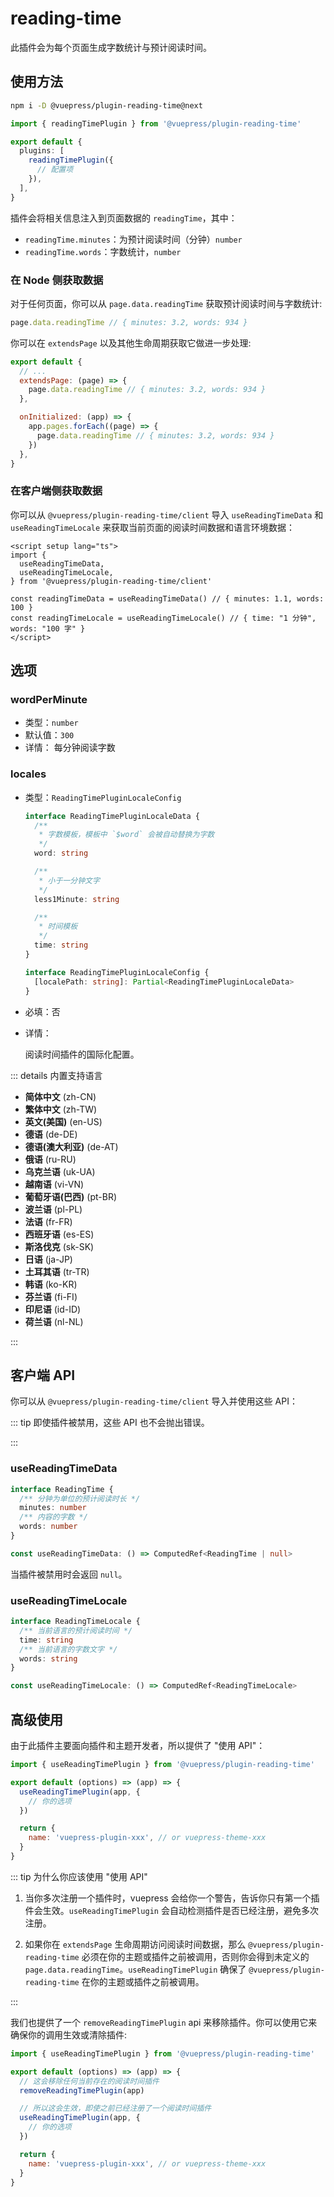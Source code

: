 # reading-time

<NpmBadge package="@vuepress/plugin-reading-time" />

此插件会为每个页面生成字数统计与预计阅读时间。

## 使用方法

```bash
npm i -D @vuepress/plugin-reading-time@next
```

```ts title=".vuepress/config.ts"
import { readingTimePlugin } from '@vuepress/plugin-reading-time'

export default {
  plugins: [
    readingTimePlugin({
      // 配置项
    }),
  ],
}
```

插件会将相关信息注入到页面数据的 `readingTime`，其中：

- `readingTime.minutes`：为预计阅读时间（分钟）`number`
- `readingTime.words`：字数统计，`number`

### 在 Node 侧获取数据

对于任何页面，你可以从 `page.data.readingTime` 获取预计阅读时间与字数统计:

```ts
page.data.readingTime // { minutes: 3.2, words: 934 }
```

你可以在 `extendsPage` 以及其他生命周期获取它做进一步处理:

```js
export default {
  // ...
  extendsPage: (page) => {
    page.data.readingTime // { minutes: 3.2, words: 934 }
  },

  onInitialized: (app) => {
    app.pages.forEach((page) => {
      page.data.readingTime // { minutes: 3.2, words: 934 }
    })
  },
}
```

### 在客户端侧获取数据

你可以从 `@vuepress/plugin-reading-time/client` 导入 `useReadingTimeData` 和 `useReadingTimeLocale` 来获取当前页面的阅读时间数据和语言环境数据：

```vue
<script setup lang="ts">
import {
  useReadingTimeData,
  useReadingTimeLocale,
} from '@vuepress/plugin-reading-time/client'

const readingTimeData = useReadingTimeData() // { minutes: 1.1, words: 100 }
const readingTimeLocale = useReadingTimeLocale() // { time: "1 分钟", words: "100 字" }
</script>
```

## 选项

### wordPerMinute

- 类型：`number`
- 默认值：`300`
- 详情：
  每分钟阅读字数

### locales

- 类型：`ReadingTimePluginLocaleConfig`

  ```ts
  interface ReadingTimePluginLocaleData {
    /**
     * 字数模板，模板中 `$word` 会被自动替换为字数
     */
    word: string

    /**
     * 小于一分钟文字
     */
    less1Minute: string

    /**
     * 时间模板
     */
    time: string
  }

  interface ReadingTimePluginLocaleConfig {
    [localePath: string]: Partial<ReadingTimePluginLocaleData>
  }
  ```

- 必填：否

- 详情：

  阅读时间插件的国际化配置。

::: details 内置支持语言

- **简体中文** (zh-CN)
- **繁体中文** (zh-TW)
- **英文(美国)** (en-US)
- **德语** (de-DE)
- **德语(澳大利亚)** (de-AT)
- **俄语** (ru-RU)
- **乌克兰语** (uk-UA)
- **越南语** (vi-VN)
- **葡萄牙语(巴西)** (pt-BR)
- **波兰语** (pl-PL)
- **法语** (fr-FR)
- **西班牙语** (es-ES)
- **斯洛伐克** (sk-SK)
- **日语** (ja-JP)
- **土耳其语** (tr-TR)
- **韩语** (ko-KR)
- **芬兰语** (fi-FI)
- **印尼语** (id-ID)
- **荷兰语** (nl-NL)

:::

## 客户端 API

你可以从 `@vuepress/plugin-reading-time/client` 导入并使用这些 API：

::: tip 即使插件被禁用，这些 API 也不会抛出错误。

:::

### useReadingTimeData

```ts
interface ReadingTime {
  /** 分钟为单位的预计阅读时长 */
  minutes: number
  /** 内容的字数 */
  words: number
}

const useReadingTimeData: () => ComputedRef<ReadingTime | null>
```

当插件被禁用时会返回 `null`。

### useReadingTimeLocale

```ts
interface ReadingTimeLocale {
  /** 当前语言的预计阅读时间 */
  time: string
  /** 当前语言的字数文字 */
  words: string
}

const useReadingTimeLocale: () => ComputedRef<ReadingTimeLocale>
```

## 高级使用

由于此插件主要面向插件和主题开发者，所以提供了 "使用 API"：

```js title="你插件或主题的入口"
import { useReadingTimePlugin } from '@vuepress/plugin-reading-time'

export default (options) => (app) => {
  useReadingTimePlugin(app, {
    // 你的选项
  })

  return {
    name: 'vuepress-plugin-xxx', // or vuepress-theme-xxx
  }
}
```

::: tip 为什么你应该使用 "使用 API"

1. 当你多次注册一个插件时，vuepress 会给你一个警告，告诉你只有第一个插件会生效。`useReadingTimePlugin` 会自动检测插件是否已经注册，避免多次注册。

1. 如果你在 `extendsPage` 生命周期访问阅读时间数据，那么 `@vuepress/plugin-reading-time` 必须在你的主题或插件之前被调用，否则你会得到未定义的 `page.data.readingTime`。`useReadingTimePlugin` 确保了 `@vuepress/plugin-reading-time` 在你的主题或插件之前被调用。

:::

我们也提供了一个 `removeReadingTimePlugin` api 来移除插件。你可以使用它来确保你的调用生效或清除插件:

```js title="你插件或主题的入口"
import { useReadingTimePlugin } from '@vuepress/plugin-reading-time'

export default (options) => (app) => {
  // 这会移除任何当前存在的阅读时间插件
  removeReadingTimePlugin(app)

  // 所以这会生效，即使之前已经注册了一个阅读时间插件
  useReadingTimePlugin(app, {
    // 你的选项
  })

  return {
    name: 'vuepress-plugin-xxx', // or vuepress-theme-xxx
  }
}
```
